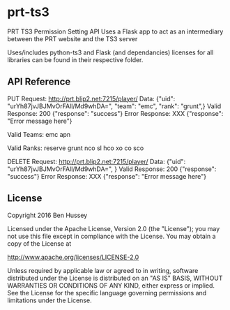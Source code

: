 prt-ts3
==========

PRT TS3 Permission Setting API
Uses a Flask app to act as an intermediary between the PRT website and the TS3 server

Uses/includes python-ts3 and Flask (and dependancies) licenses for all libraries can be found in their respective folder.

API Reference
---------

PUT Request: http://prt.blip2.net:7215/player/
Data:
{"uid": "urYh87jvJBJMvOrFAll/Md9whDA=", "team": "emc", "rank": "grunt",}
Valid Response:
200 {"response": "success"}
Error Response:
XXX {"response": "Error message here"}

Valid Teams:
emc
apn

Valid Ranks:
reserve
grunt
nco
sl
hco
xo
co
sco

DELETE Request: http://prt.blip2.net:7215/player/
Data:
{"uid": "urYh87jvJBJMvOrFAll/Md9whDA=", }
Valid Response:
200 {"response": "success"}
Error Response:
XXX {"response": "Error message here"}


License
---------

Copyright 2016 Ben Hussey

Licensed under the Apache License, Version 2.0 (the "License");
you may not use this file except in compliance with the License.
You may obtain a copy of the License at

   http://www.apache.org/licenses/LICENSE-2.0

Unless required by applicable law or agreed to in writing, software
distributed under the License is distributed on an "AS IS" BASIS,
WITHOUT WARRANTIES OR CONDITIONS OF ANY KIND, either express or implied.
See the License for the specific language governing permissions and
limitations under the License.
